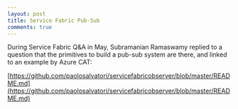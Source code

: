 ```yaml
---
layout: post
title: Service Fabric Pub-Sub
comments: true
---
```

During Service Fabric Q&A in May, Subramanian Ramaswamy replied to a question that the primitives to build a pub-sub system are there, and linked to an example by Azure CAT:

[https://github.com/paolosalvatori/servicefabricobserver/blob/master/README.md](https://github.com/paolosalvatori/servicefabricobserver/blob/master/README.md)
